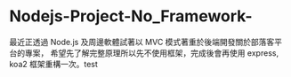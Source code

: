 # Nodejs-Project-No_Framework-

最近正透過 Node.js 及周邊軟體試著以 MVC 模式著重於後端開發關於部落客平台的專案，
希望先了解完整原理所以先不使用框架，完成後會再使用 express, koa2 框架重構一次。test

